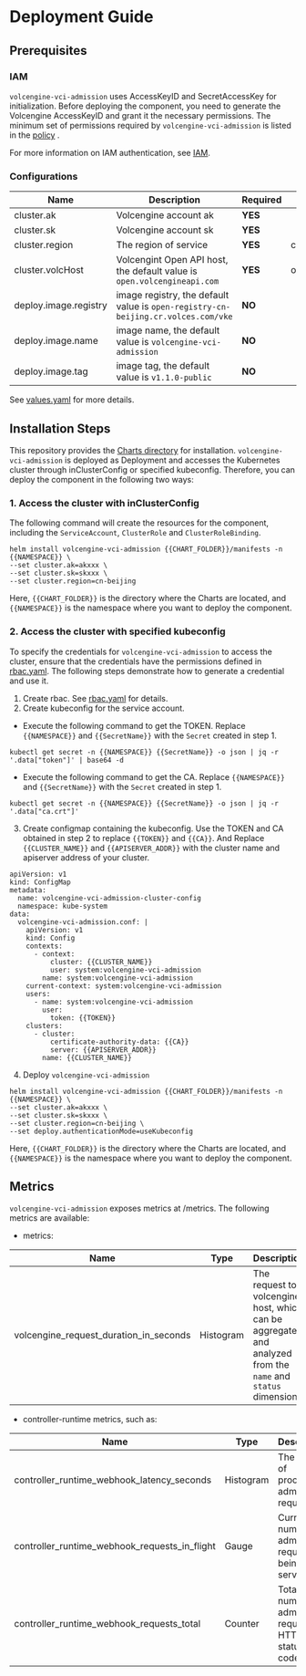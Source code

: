 # Deployment Guide

## Prerequisites

### IAM
`volcengine-vci-admission` uses AccessKeyID and SecretAccessKey for initialization.
Before deploying the component, you need to generate the Volcengine AccessKeyID and grant it the necessary permissions. The minimum set of permissions required by `volcengine-vci-admission` is listed in the [policy](./policy.json) .

For more information on IAM authentication, see [IAM](https://www.volcengine.com/docs/6257/0).

### Configurations
| Name                                                   | Description                                                                           | Required  | Example                     |
|------------------------------------------------------|-----------------------------------------------------------------------------------|-------|------------------------| 
| cluster.ak                                           | Volcengine account ak                                                             | **YES** |                        |
| cluster.sk                                           | Volcengine account sk                                                             | **YES** |                        |
| cluster.region                                       | The region of service                                                             | **YES** | cn-beijing             |
| cluster.volcHost                                      | Volcengint Open API host, the default value is `open.volcengineapi.com`           | **YES** | open.volcengineapi.com | 
| deploy.image.registry| image registry, the default value is `open-registry-cn-beijing.cr.volces.com/vke` | **NO** | |
| deploy.image.name| image name, the default value is `volcengine-vci-admission`                       | **NO** | |
| deploy.image.tag| image tag, the default value is `v1.1.0-public`                                   | **NO** | |
See [values.yaml](../manifests/values.yaml) for more details.

## Installation Steps
This repository provides the [Charts directory](../manifests) for installation.
`volcengine-vci-admission` is deployed as Deployment and accesses the Kubernetes cluster through inClusterConfig or specified kubeconfig. 
Therefore, you can deploy the component in the following two ways:

### 1. Access the cluster with inClusterConfig
The following command will create the resources for the component, including the `ServiceAccount`, `ClusterRole` and `ClusterRoleBinding`.
```
helm install volcengine-vci-admission {{CHART_FOLDER}}/manifests -n {{NAMESPACE}} \
--set cluster.ak=akxxx \
--set cluster.sk=skxxx \
--set cluster.region=cn-beijing
```
Here, `{{CHART_FOLDER}}` is the directory where the Charts are located, and `{{NAMESPACE}}` is the namespace where you want to deploy the component.

### 2. Access the cluster with specified kubeconfig
To specify the credentials for `volcengine-vci-admission` to access the cluster, ensure that the credentials have the permissions defined in [rbac.yaml](../manifests/templates/rbac.yaml). 
The following steps demonstrate how to generate a credential and use it.
1. Create rbac. See [rbac.yaml](../manifests/templates/rbac.yaml) for details.
2. Create kubeconfig for the service account.
- Execute the following command to get the TOKEN. Replace `{{NAMESPACE}}` and `{{SecretName}}` with the `Secret` created in step 1.
```
kubectl get secret -n {{NAMESPACE}} {{SecretName}} -o json | jq -r '.data["token"]' | base64 -d
```
- Execute the following command to get the CA. Replace `{{NAMESPACE}}` and `{{SecretName}}` with the `Secret` created in step 1.
```
kubectl get secret -n {{NAMESPACE}} {{SecretName}} -o json | jq -r '.data["ca.crt"]'
```
3. Create configmap containing the kubeconfig.
Use the TOKEN and CA obtained in step 2 to replace `{{TOKEN}}` and `{{CA}}`. And Replace `{{CLUSTER_NAME}}` and `{{APISERVER_ADDR}}` with the cluster name and apiserver address of your cluster.
```
apiVersion: v1
kind: ConfigMap
metadata:
  name: volcengine-vci-admission-cluster-config
  namespace: kube-system
data:
  volcengine-vci-admission.conf: |
    apiVersion: v1
    kind: Config
    contexts:
      - context:
          cluster: {{CLUSTER_NAME}}
          user: system:volcengine-vci-admission
        name: system:volcengine-vci-admission
    current-context: system:volcengine-vci-admission
    users:
      - name: system:volcengine-vci-admission
        user:
          token: {{TOKEN}}
    clusters:
      - cluster:
          certificate-authority-data: {{CA}}
          server: {{APISERVER_ADDR}}
        name: {{CLUSTER_NAME}}
```
4. Deploy `volcengine-vci-admission`
```
helm install volcengine-vci-admission {{CHART_FOLDER}}/manifests -n {{NAMESPACE}} \
--set cluster.ak=akxxx \
--set cluster.sk=skxxx \
--set cluster.region=cn-beijing \
--set deploy.authenticationMode=useKubeconfig
```
Here, `{{CHART_FOLDER}}` is the directory where the Charts are located, and `{{NAMESPACE}}` is the namespace where you want to deploy the component.

## Metrics
`volcengine-vci-admission` exposes metrics at /metrics. The following metrics are available:
- metrics:

| Name                                    | Type        | Description                                   |
|---------------------------------------|-----------|-----------------------------------------------|
| volcengine_request_duration_in_seconds                       | Histogram | The request to volcengine host, which can be aggregated and analyzed from the `name` and `status` dimensions | 

- controller-runtime metrics, such as:

| Name                                    | Type        | Description                                   |
|---------------------------------------|-----------|-----------------------------------------------|
| controller_runtime_webhook_latency_seconds                       | Histogram | The latency of processing admission requests. |
| controller_runtime_webhook_requests_in_flight                       | Gauge     | Current number of admission requests being served.                          |
| controller_runtime_webhook_requests_total                       | Counter   | Total number of admission requests by HTTP status code.                              |
